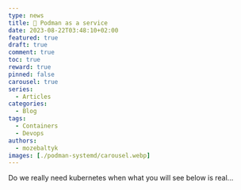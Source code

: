 ```yaml
---
type: news 
title: 💫 Podman as a service
date: 2023-08-22T03:48:10+02:00
featured: true
draft: true
comment: true
toc: true
reward: true
pinned: false
carousel: true
series:
  - Articles
categories:
  - Blog
tags:
  - Containers
  - Devops
authors:
  - mozebaltyk
images: [./podman-systemd/carousel.webp]
---
```


Do we really need kubernetes when what you will see below is real...

<!--more-->
